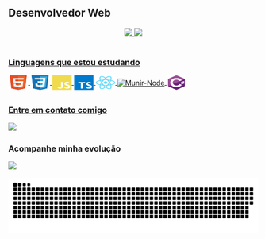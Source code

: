 ## Desenvolvedor Web
<div align="center">
  <a href="https://github.com/munirarabi">
  <img height="180em" src="https://github-readme-stats.vercel.app/api?username=munirarabi&show_icons=true&theme=dracula&include_all_commits=true&count_private=true"/>
  <img height="180em" src="https://github-readme-stats.vercel.app/api/top-langs/?username=munirarabi&layout=compact&langs_count=7&theme=dracula"/>
</div>
<div style="display: inline_block"><br>
  <h3>Linguagens que estou estudando</h3>
  <img align="center" alt="Munir-HTML" height="30" width="40" src="https://raw.githubusercontent.com/devicons/devicon/master/icons/html5/html5-original.svg">
  <img align="center" alt="Munir-CSS" height="30" width="40" src="https://raw.githubusercontent.com/devicons/devicon/master/icons/css3/css3-original.svg">
  <img align="center" alt="Munir-Js" height="30" width="40" src="https://raw.githubusercontent.com/devicons/devicon/master/icons/javascript/javascript-plain.svg">
  <img align="center" alt="Munir-Ts" height="30" width="40" src="https://raw.githubusercontent.com/devicons/devicon/master/icons/typescript/typescript-plain.svg">
  <img align="center" alt="Munir-React" height="30" width="40" src="https://raw.githubusercontent.com/devicons/devicon/master/icons/react/react-original.svg">
  <img align="center" alt="Munir-Node" height="30" width="40" src="https://raw.githubusercontent.com/devicons/devicon/master/icons/node/node-original.svg">
  <img align="center" alt="Munir-Csharp" height="30" width="40" src="https://raw.githubusercontent.com/devicons/devicon/master/icons/csharp/csharp-original.svg">
</div>
  
  ##
 
<div>
  <h3>Entre em contato comigo</h3>
  <a href = "mailto:munirarabi04@gmail.com"><img src="https://img.shields.io/badge/-Gmail-%23333?style=for-the-badge&logo=gmail&logoColor=white" target="_blank"></a>
  <h3>Acompanhe minha evolução</h3>
  <a href="https://www.linkedin.com/in/munirarabi" target="_blank"><img src="https://img.shields.io/badge/-LinkedIn-%230077B5?style=for-the-badge&logo=linkedin&logoColor=white" target="_blank"></a> 
 
  ![Snake animation](https://github.com/munirarabi/munirarabi/blob/output/github-contribution-grid-snake.svg)
 
</div>
